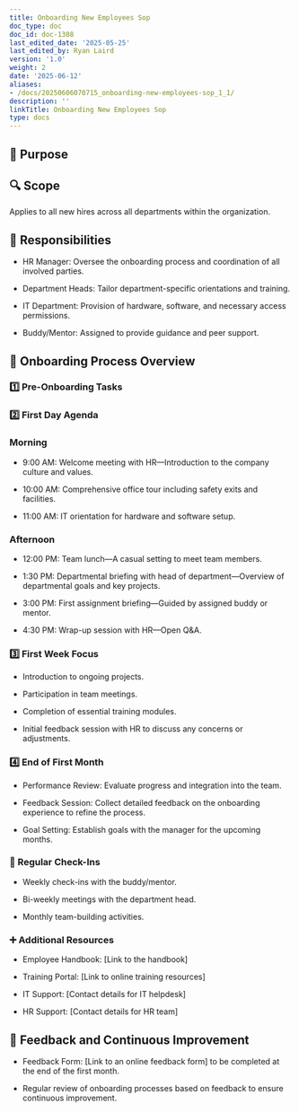 ```yaml
---
title: Onboarding New Employees Sop
doc_type: doc
doc_id: doc-1308
last_edited_date: '2025-05-25'
last_edited_by: Ryan Laird
version: '1.0'
weight: 2
date: '2025-06-12'
aliases:
- /docs/20250606070715_onboarding-new-employees-sop_1_1/
description: ''
linkTitle: Onboarding New Employees Sop
type: docs
---
```


## 🎯 Purpose

<!-- Unsupported block type: callout -->

## 🔍 Scope

Applies to all new hires across all departments within the organization.

## 👥 Responsibilities

- HR Manager: Oversee the onboarding process and coordination of all involved parties.

- Department Heads: Tailor department-specific orientations and training.

- IT Department: Provision of hardware, software, and necessary access permissions.

- Buddy/Mentor: Assigned to provide guidance and peer support.

## 🔄 Onboarding Process Overview

### 1️⃣ Pre-Onboarding Tasks

<!-- Unsupported block type: to_do -->

<!-- Unsupported block type: to_do -->

<!-- Unsupported block type: to_do -->

### 2️⃣ First Day Agenda

### Morning

- 9:00 AM: Welcome meeting with HR—Introduction to the company culture and values.

- 10:00 AM: Comprehensive office tour including safety exits and facilities.

- 11:00 AM: IT orientation for hardware and software setup.

### Afternoon

- 12:00 PM: Team lunch—A casual setting to meet team members.

- 1:30 PM: Departmental briefing with head of department—Overview of departmental goals and key projects.

- 3:00 PM: First assignment briefing—Guided by assigned buddy or mentor.

- 4:30 PM: Wrap-up session with HR—Open Q&A.

### 3️⃣ First Week Focus

- Introduction to ongoing projects.

- Participation in team meetings.

- Completion of essential training modules.

- Initial feedback session with HR to discuss any concerns or adjustments.

### 4️⃣ End of First Month

- Performance Review: Evaluate progress and integration into the team.

- Feedback Session: Collect detailed feedback on the onboarding experience to refine the process.

- Goal Setting: Establish goals with the manager for the upcoming months.

### 🔁 Regular Check-Ins

- Weekly check-ins with the buddy/mentor.

- Bi-weekly meetings with the department head.

- Monthly team-building activities.

### ➕ Additional Resources

- Employee Handbook: [Link to the handbook]

- Training Portal: [Link to online training resources]

- IT Support: [Contact details for IT helpdesk]

- HR Support: [Contact details for HR team]

## 💬 Feedback and Continuous Improvement

- Feedback Form: [Link to an online feedback form] to be completed at the end of the first month.

- Regular review of onboarding processes based on feedback to ensure continuous improvement.
